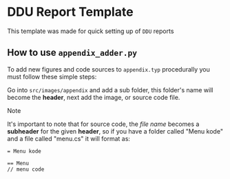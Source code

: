 # DDU Report Template

This template was made for quick setting up of `DDU` reports




## How to use `appendix_adder.py`

To add new figures and code sources to `appendix.typ` procedurally you must follow these simple steps:

Go into `src/images/appendix` and add a sub folder, this folder's name will become the **header**, next add the image, or source code file.

>[!NOTE]
> It's important to note that for source code, the *file name* becomes a **subheader** for the given **header**, so if you have a folder called "Menu kode" and a file called "menu.cs" it will format as: 
> ```typ
> = Menu kode
>
> == Menu
> // menu code
> ```
